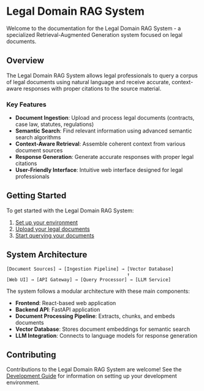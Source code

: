 # Legal Domain RAG System

Welcome to the documentation for the Legal Domain RAG System - a specialized Retrieval-Augmented Generation system focused on legal documents.

## Overview

The Legal Domain RAG System allows legal professionals to query a corpus of legal documents using natural language and receive accurate, context-aware responses with proper citations to the source material.

### Key Features

- **Document Ingestion**: Upload and process legal documents (contracts, case law, statutes, regulations)
- **Semantic Search**: Find relevant information using advanced semantic search algorithms
- **Context-Aware Retrieval**: Assemble coherent context from various document sources
- **Response Generation**: Generate accurate responses with proper legal citations
- **User-Friendly Interface**: Intuitive web interface designed for legal professionals

## Getting Started

To get started with the Legal Domain RAG System:

1. [Set up your environment](dev/environment.md)
2. [Upload your legal documents](user-guide/document-management.md)
3. [Start querying your documents](user-guide/querying.md)

## System Architecture

```
[Document Sources] → [Ingestion Pipeline] → [Vector Database]
                                            ↑
[Web UI] → [API Gateway] → [Query Processor] → [LLM Service]
```

The system follows a modular architecture with these main components:

- **Frontend**: React-based web application
- **Backend API**: FastAPI application
- **Document Processing Pipeline**: Extracts, chunks, and embeds documents
- **Vector Database**: Stores document embeddings for semantic search
- **LLM Integration**: Connects to language models for response generation

## Contributing

Contributions to the Legal Domain RAG System are welcome! See the [Development Guide](dev/environment.md) for information on setting up your development environment.
